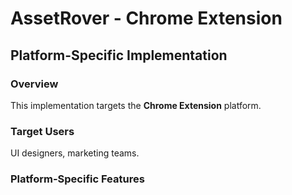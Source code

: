# AssetRover - Chrome Extension

## Platform-Specific Implementation

### Overview
This implementation targets the **Chrome Extension** platform.

### Target Users
UI designers, marketing teams.

### Platform-Specific Features
